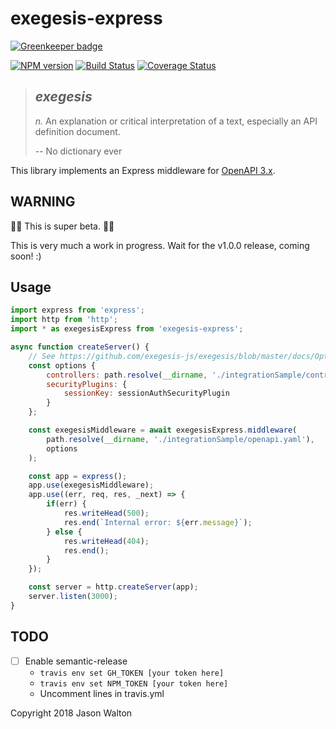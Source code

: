 # exegesis-express

[![Greenkeeper badge](https://badges.greenkeeper.io/exegesis-js/exegesis-express.svg)](https://greenkeeper.io/)

[![NPM version](https://badge.fury.io/js/exegesis-express.svg)](https://npmjs.org/package/exegesis-express)
[![Build Status](https://travis-ci.org/exegesis/exegesis-express.svg)](https://travis-ci.org/exegesis/exegesis-express)
[![Coverage Status](https://coveralls.io/repos/exegesis/exegesis-express/badge.svg)](https://coveralls.io/r/exegesis/exegesis-express)

> ## *exegesis*
>
> *n.* An explanation or critical interpretation of a text, especially an
> API definition document.
>
> -- No dictionary ever

This library implements an Express middleware for
[OpenAPI 3.x](https://github.com/OAI/OpenAPI-Specification/blob/master/versions/3.0.1.md#requestBodyObject).

## WARNING

🚨🚨 This is super beta. 🚨🚨

This is very much a work in progress.  Wait for the v1.0.0 release, coming soon!  :)

## Usage

```js
import express from 'express';
import http from 'http';
import * as exegesisExpress from 'exegesis-express';

async function createServer() {
    // See https://github.com/exegesis-js/exegesis/blob/master/docs/Options.md
    const options {
        controllers: path.resolve(__dirname, './integrationSample/controllers'),
        securityPlugins: {
            sessionKey: sessionAuthSecurityPlugin
        }
    };

    const exegesisMiddleware = await exegesisExpress.middleware(
        path.resolve(__dirname, './integrationSample/openapi.yaml'),
        options
    );

    const app = express();
    app.use(exegesisMiddleware);
    app.use((err, req, res, _next) => {
        if(err) {
            res.writeHead(500);
            res.end(`Internal error: ${err.message}`);
        } else {
            res.writeHead(404);
            res.end();
        }
    });

    const server = http.createServer(app);
    server.listen(3000);
}
```

## TODO

* [ ] Enable semantic-release
  * `travis env set GH_TOKEN [your token here]`
  * `travis env set NPM_TOKEN [your token here]`
  * Uncomment lines in travis.yml

Copyright 2018 Jason Walton